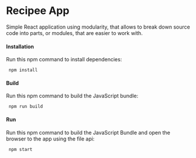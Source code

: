 # Recipee App

Simple React application using modularity, that allows to break down source code into parts, or modules,
that are easier to work with.



#### Installation
Run this npm command to install dependencies:
```
 npm install
```

#### Build
Run this npm command to build the JavaScript bundle:
```
 npm run build
```

#### Run
Run this npm command to build the JavaScript Bundle and open the browser to the app using the file api:
```
 npm start
```
